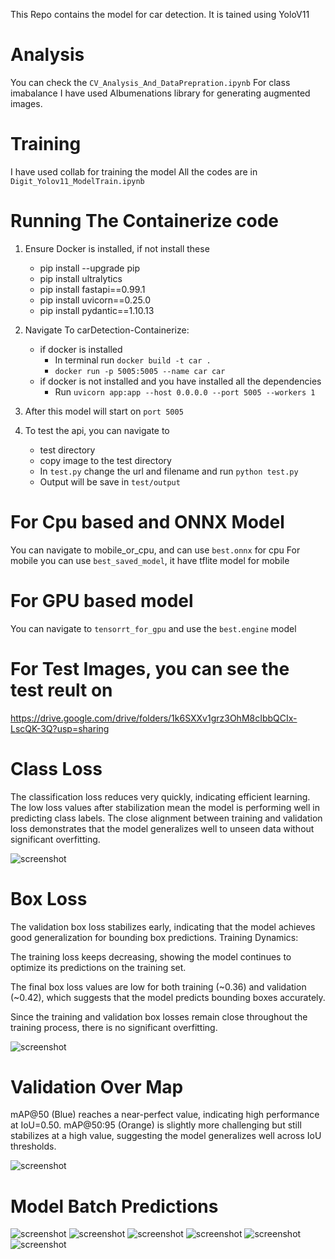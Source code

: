 This Repo contains the model for car detection. It is tained using YoloV11

# Analysis
You can check the `CV_Analysis_And_DataPrepration.ipynb`
For class imabalance I have used Albumenations library for generating augmented images.

# Training 
I have used collab for training the model
All the codes are in `Digit_Yolov11_ModelTrain.ipynb`

# Running The Containerize code
1. Ensure Docker is installed, if not install these
    * pip install --upgrade pip
    * pip install ultralytics
    * pip install fastapi==0.99.1 
    * pip install uvicorn==0.25.0        
    * pip install pydantic==1.10.13

    
    
2. Navigate To carDetection-Containerize:
    * if docker is installed
        * In terminal run `docker build -t car .`
        * `docker run -p 5005:5005 --name car car`
    * if docker is not installed and you have installed all the dependencies
        * Run `uvicorn app:app --host 0.0.0.0 --port 5005 --workers 1`
3. After this model will start on `port 5005`
4. To test the api, you can navigate to
    * test directory
    * copy image to the test directory
    * In `test.py` change the url and filename and run `python test.py`
    * Output will be save in `test/output`

# For Cpu based and ONNX Model
You can navigate to mobile_or_cpu, and can use `best.onnx` for cpu
For mobile you can use `best_saved_model`, it have tflite model for mobile

# For GPU based model
You can navigate to `tensorrt_for_gpu` and use the `best.engine` model

# For Test Images, you can see the test reult on 
https://drive.google.com/drive/folders/1k6SXXv1grz3OhM8cIbbQCIx-LscQK-3Q?usp=sharing


# Class Loss
The classification loss reduces very quickly, indicating efficient learning. The low loss values after stabilization mean the model is performing well in predicting class labels. The close alignment between training and validation loss demonstrates that the model generalizes well to unseen data without significant overfitting.

![screenshot](images/classloss.png)


# Box Loss
The validation box loss stabilizes early, indicating that the model achieves good generalization for bounding box predictions.
Training Dynamics:

The training loss keeps decreasing, showing the model continues to optimize its predictions on the training set.


The final box loss values are low for both training (~0.36) and validation (~0.42), which suggests that the model predicts bounding boxes accurately.


Since the training and validation box losses remain close throughout the training process, there is no significant overfitting.

![screenshot](images/training_val_box_loss.png)

# Validation Over Map

mAP@50 (Blue) reaches a near-perfect value, indicating high performance at IoU=0.50. mAP@50:95 (Orange) is slightly more challenging but still stabilizes at a high value, suggesting the model generalizes well across IoU thresholds.

![screenshot](images/map.png)

# Model Batch Predictions
![screenshot](others/train_batch71370.jpg)
![screenshot](others/train_batch71372.jpg)
![screenshot](others/train_batch71370.jpg)
![screenshot](others/val_batch0_pred.jpg)
![screenshot](others/val_batch2_labels.jpg)
![screenshot](others/val_batch2_pred.jpg)


